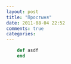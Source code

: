 ```yaml
---
layout: post
title: "Простыня"
date: 2011-08-04 22:52
comments: true
categories: 
---
```


```ruby
	def asdf
	end
```
